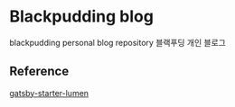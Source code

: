 # Blackpudding blog

blackpudding personal blog repository
블랙푸딩 개인 블로그

## Reference
[gatsby-starter-lumen](https://github.com/alxshelepenok/gatsby-starter-lumen)
